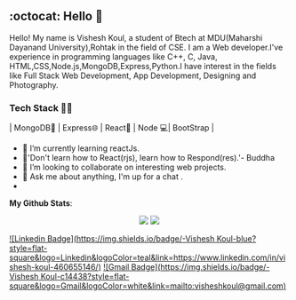
## :octocat: Hello 👋 

Hello! My name is Vishesh Koul, a student of Btech at MDU(Maharshi Dayanand University),Rohtak in the field of CSE. I am a Web developer.I've experience in programming languages like C++, C, Java, HTML,CSS,Node.js,MongoDB,Express,Python.I have interest in the fields like Full Stack Web Development, App Development, Designing and Photography.

### Tech Stack 👨‍💻
| MongoDB🍃 | Express🌐 | React📜 | Node 💻| BootStrap |

- 📜 I’m currently learning reactJs.
- 🧘'Don't learn how to React(rjs), learn how to Respond(res).'- Buddha 
- 👯 I’m looking to collaborate on interesting web projects. 
- 💬 Ask me about anything, I'm up for a chat .
- 

 <summary>  <b>My Github Stats</b>: </summary>
 <p align = "center">
  <img src = "https://github-readme-stats.vercel.app/api?username=fizen1201&show_icons=true&theme=tokyonight&line_height=27">
  <img src = "https://github-readme-stats.vercel.app/api/top-langs/?username=fizen1201&theme=tokyonight">
</p>
 



[![Linkedin Badge](https://img.shields.io/badge/-Vishesh Koul-blue?style=flat-square&logo=Linkedin&logoColor=teal&link=https://www.linkedin.com/in/vishesh-koul-460655146/)](https://www.linkedin.com/in/vishesh-koul-460655146/)  [![Gmail Badge](https://img.shields.io/badge/-Vishesh Koul-c14438?style=flat-square&logo=Gmail&logoColor=white&link=mailto:visheshkoul@gmail.com)](mailto:visheshkoul@gmail.com)

